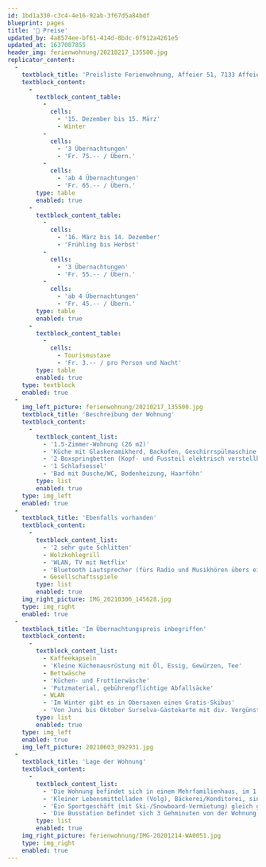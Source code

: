 ```yaml
---
id: 1bd1a330-c3c4-4e16-92ab-3f67d5a84bdf
blueprint: pages
title: '💸 Preise'
updated_by: 4a8574ee-bf61-414d-8bdc-0f912a4261e5
updated_at: 1637087855
header_img: ferienwohnung/20210217_135500.jpg
replicator_content:
  -
    textblock_title: 'Preisliste Ferienwohnung, Affeier 51, 7133 Affeier, Obersaxen für 2022'
    textblock_content:
      -
        textblock_content_table:
          -
            cells:
              - '15. Dezember bis 15. März'
              - Winter
          -
            cells:
              - '3 Übernachtungen'
              - 'Fr. 75.-- / Übern.'
          -
            cells:
              - 'ab 4 Übernachtungen'
              - 'Fr. 65.-- / Übern.'
        type: table
        enabled: true
      -
        textblock_content_table:
          -
            cells:
              - '16. März bis 14. Dezember'
              - 'Frühling bis Herbst'
          -
            cells:
              - '3 Übernachtungen'
              - 'Fr. 55.-- / Übern.'
          -
            cells:
              - 'ab 4 Übernachtungen'
              - 'Fr. 45.-- / Übern.'
        type: table
        enabled: true
      -
        textblock_content_table:
          -
            cells:
              - Tourismustaxe
              - 'Fr. 3.-- / pro Person und Nacht'
        type: table
        enabled: true
    type: textblock
    enabled: true
  -
    img_left_picture: ferienwohnung/20210217_135500.jpg
    textblock_title: 'Beschreibung der Wohnung'
    textblock_content:
      -
        textblock_content_list:
          - '1.5-Zimmer-Wohnung (26 m2)'
          - 'Küche mit Glaskeramikherd, Backofen, Geschirrspülmaschine, Kaffeemaschine, Wasserkocher, Raclette-Ofen, Fonduegeschirr, Hand-Mixer, Kühlschrank mit kleinem Gefrierfach'
          - '2 Boxspringbetten (Kopf- und Fussteil elektrisch verstellbar, 80 cm breit, die Betten können auseinandergeschoben werden)'
          - '1 Schlafsessel'
          - 'Bad mit Dusche/WC, Bodenheizung, Haarföhn'
        type: list
        enabled: true
    type: img_left
    enabled: true
  -
    textblock_title: 'Ebenfalls vorhanden'
    textblock_content:
      -
        textblock_content_list:
          - '2 sehr gute Schlitten'
          - Holzkohlegrill
          - 'WLAN, TV mit Netflix'
          - 'Bluetooth Lautsprecher (fürs Radio und Musikhören übers eigene Handy)'
          - Gesellschaftsspiele
        type: list
        enabled: true
    img_right_picture: IMG_20210306_145628.jpg
    type: img_right
    enabled: true
  -
    textblock_title: 'Im Übernachtungspreis inbegriffen'
    textblock_content:
      -
        textblock_content_list:
          - Kaffeekapseln
          - 'Kleine Küchenausrüstung mit Öl, Essig, Gewürzen, Tee'
          - Bettwäsche
          - 'Küchen- und Frottierwäsche'
          - 'Putzmaterial, gebührenpflichtige Abfallsäcke'
          - WLAN
          - 'Im Winter gibt es in Obersaxen einen Gratis-Skibus'
          - 'Von Juni bis Oktober Surselva-Gästekarte mit div. Vergünstigungen'
        type: list
        enabled: true
    type: img_left
    enabled: true
    img_left_picture: 20210603_092931.jpg
  -
    textblock_title: 'Lage der Wohnung'
    textblock_content:
      -
        textblock_content_list:
          - 'Die Wohnung befindet sich in einem Mehrfamilienhaus, im 1. Stock.'
          - 'Kleiner Lebensmittelladen (Volg), Bäckerei/Konditorei, sind zu Fuss in 3-4 Min. erreichbar.'
          - 'Ein Sportgeschäft (mit Ski-/Snowboard-Vermietung) gleich gegenüber der Wohnung.'
          - 'Die Busstation befindet sich 3 Gehminuten von der Wohnung entfernt.'
        type: list
        enabled: true
    img_right_picture: ferienwohnung/IMG-20201214-WA0051.jpg
    type: img_right
    enabled: true
---
```


